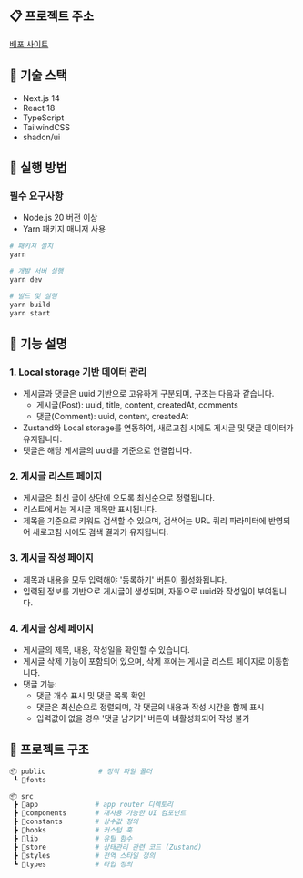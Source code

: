 ## 📋 프로젝트 주소

[배포 사이트](https://soul-universe-coding-test.vercel.app/)

## 🧰 기술 스택

- Next.js 14
- React 18
- TypeScript
- TailwindCSS
- shadcn/ui

## 🚀 실행 방법

### 필수 요구사항

- Node.js 20 버전 이상
- Yarn 패키지 매니저 사용

```bash
# 패키지 설치
yarn

# 개발 서버 실행
yarn dev

# 빌드 및 실행
yarn build
yarn start
```

## 📝 기능 설명

### 1. Local storage 기반 데이터 관리

- 게시글과 댓글은 uuid 기반으로 고유하게 구분되며, 구조는 다음과 같습니다.
  - 게시글(Post): uuid, title, content, createdAt, comments
  - 댓글(Comment): uuid, content, createdAt
- Zustand와 Local storage를 연동하여, 새로고침 시에도 게시글 및 댓글 데이터가 유지됩니다.
- 댓글은 해당 게시글의 uuid를 기준으로 연결합니다.

### 2. 게시글 리스트 페이지

- 게시글은 최신 글이 상단에 오도록 최신순으로 정렬됩니다.
- 리스트에서는 게시글 제목만 표시됩니다.
- 제목을 기준으로 키워드 검색할 수 있으며, 검색어는 URL 쿼리 파라미터에 반영되어 새로고침 시에도 검색 결과가 유지됩니다.

### 3. 게시글 작성 페이지

- 제목과 내용을 모두 입력해야 '등록하기' 버튼이 활성화됩니다.
- 입력된 정보를 기반으로 게시글이 생성되며, 자동으로 uuid와 작성일이 부여됩니다.

### 4. 게시글 상세 페이지

- 게시글의 제목, 내용, 작성일을 확인할 수 있습니다.
- 게시글 삭제 기능이 포함되어 있으며, 삭제 후에는 게시글 리스트 페이지로 이동합니다.
- 댓글 기능:
  - 댓글 개수 표시 및 댓글 목록 확인
  - 댓글은 최신순으로 정렬되며, 각 댓글의 내용과 작성 시간을 함께 표시
  - 입력값이 없을 경우 '댓글 남기기' 버튼이 비활성화되어 작성 불가

## 📁 프로젝트 구조

```bash
📦 public             # 정적 파일 폴더
 ┗ 📂fonts

📦 src
 ┣ 📂app              # app router 디렉토리
 ┣ 📂components       # 재사용 가능한 UI 컴포넌트
 ┣ 📂constants        # 상수값 정의
 ┣ 📂hooks            # 커스텀 훅
 ┣ 📂lib              # 유틸 함수
 ┣ 📂store            # 상태관리 관련 코드 (Zustand)
 ┣ 📂styles           # 전역 스타일 정의
 ┗ 📂types            # 타입 정의
```
